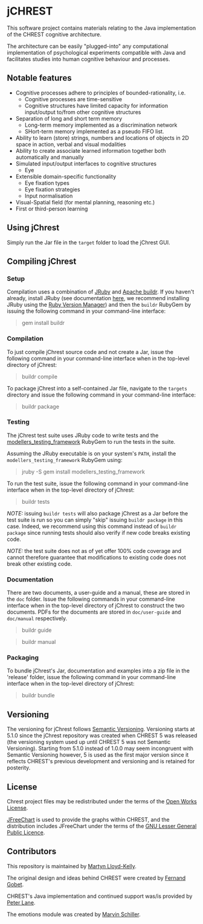 # jCHREST #

This software project contains materials relating to the Java implementation of
the CHREST cognitive architecture.  

The architecture can be easily "plugged-into" any computational implementation
of psychological experiments compatible with Java and facilitates studies into
human cognitive behaviour and processes.

## Notable features ##

* Cognitive processes adhere to principles of bounded-rationality, i.e.
	* Cognitive processes are time-sensitive
	* Cognitive structures have limited capacity for information input/output
	to/from other cognitive structures
* Separation of long and short term memory
	* Long-term memory implemented as a discrimination network
	* SHort-term memory implemented as a pseudo FIFO list.
* Ability to learn (store) strings, numbers and locations of objects in 2D space
in action, verbal and visual modalities
* Ability to create associate learned information together both automatically
and manually
* Simulated input/output interfaces to cognitive structures
	* Eye
* Extensible domain-specific functionality
	* Eye fixation types
	* Eye fixation strategies
	* Input normalisation
* Visual-Spatial field (for mental planning, reasoning etc.)
* First or third-person learning

## Using jChrest ##

Simply run the Jar file in the `target` folder to load the jChrest GUI.

## Compiling jChrest ##

### Setup ###

Compilation uses a combination of [JRuby](http://jruby.org) and [Apache
buildr](https://buildr.apache.org/). If you haven't already, install JRuby (see
documentation [here](http://jruby.org/getting-started), we recommend installing
JRuby using the [Ruby Version Manager](https://rvm.io/)) and then the `buildr`
RubyGem by issuing the following command in your command-line interface:

  > gem install buildr

### Compilation ###

To just compile jChrest source code and not create a Jar, issue the following
command in your command-line interface when in the top-level directory of
jChrest:

  > buildr compile

To package jChrest into a self-contained Jar file, navigate to the `targets`
directory and issue the following command in your command-line interface:

  > buildr package

### Testing ###

The jChrest test suite uses JRuby code to write tests and the 
[modellers_testing_framework](https://rubygems.org/gems/modellers_testing_framework) 
RubyGem to run the tests in the suite.

Assuming the JRuby executable is on your system's `PATH`, install the 
`modellers_testing_framework` RubyGem using:

  > jruby -S gem install modellers_testing_framework

To run the test suite, issue the following command in your command-line
interface when in the top-level directory of jChrest:

  > buildr tests

*NOTE:* issuing `buildr tests` will also package jChrest as a Jar before
the test suite is run so you can simply "skip" issuing `buildr package` in this
case.  Indeed, we recommend using this command instead of `buildr package` since
running tests should also verify if new code breaks existing code.

*NOTE:* the test suite does not as of yet offer 100% code coverage and cannot
therefore guarantee that modifications to existing code does not break other
existing code.

### Documentation ###

There are two documents, a user-guide and a manual, these are stored in the
`doc` folder.  Issue the following commands in your command-line interface when
in the top-level directory of jChrest to construct the two documents. PDFs
for the documents are stored in `doc/user-guide` and `doc/manual` respectively.

  > buildr guide

  > buildr manual

### Packaging ###

To bundle jChrest's Jar, documentation and examples into a zip file in the
'release' folder, issue the following command in your command-line interface
when in the top-level directory of jChrest:

  > buildr bundle

## Versioning ##

The versioning for jChrest follows [Semantic Versioning](http://semver.org/). 
Versioning starts at 5.1.0 since the jChrest repository was created when CHREST
5 was released (the versioning system used up until CHREST 5 was not Semantic
Versioning). Starting from 5.1.0 instead of 1.0.0 may seem incongruent with
Semantic Versioning however, 5 is used as the first major version since it
reflects CHREST's previous development and versioning and is retained for
posterity.

## License ##

Chrest project files may be redistributed under the terms of the [Open Works
License](http://owl.apotheon.org/).

[JFreeChart](http://www.jfree.org/jfreechart/) is used to provide the graphs
within CHREST, and the distribution includes JFreeChart under the terms of the
[GNU Lesser General Public Licence](http://www.gnu.org/licenses/lgpl.html). 

## Contributors ##

This repository is maintained by [Martyn Lloyd-Kelly](http://https://liverpool.ac.uk/psychology-health-and-society/staff/martyn-brendan-lloyd-kelly/).

The original design and ideas behind CHREST were created by [Fernand Gobet](https://www.liverpool.ac.uk/psychology-health-and-society/staff/fernand-gobet/).

CHREST's Java implementation and continued support was/is provided by [Peter Lane](http://peterlane.info/).

The emotions module was created by [Marvin Schiller](http://www.marvin-schiller.de/).

